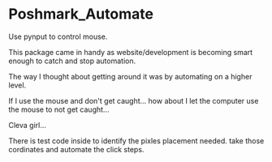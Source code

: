 # Poshmark_Automate
 
Use pynput to control mouse.

This package came in handy as website/development is becoming smart enough to catch and stop automation.

The way I thought about getting around it was by automating on a higher level.

If I use the mouse and don't get caught... how about I let the computer use the mouse to not get caught...

Cleva girl...


There is test code inside to identify the pixles placement needed. take those cordinates and automate the  click steps. 
